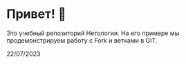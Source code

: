 # Привет! 👋

Это учебный репозиторий Нетологии. На его примере мы продемонстрируем работу с Fork и ветками в GIT.

22/07/2023
